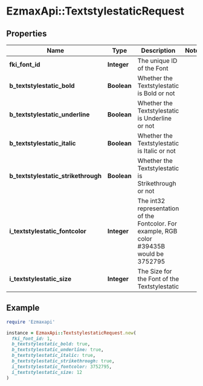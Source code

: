 # EzmaxApi::TextstylestaticRequest

## Properties

| Name | Type | Description | Notes |
| ---- | ---- | ----------- | ----- |
| **fki_font_id** | **Integer** | The unique ID of the Font |  |
| **b_textstylestatic_bold** | **Boolean** | Whether the Textstylestatic is Bold or not |  |
| **b_textstylestatic_underline** | **Boolean** | Whether the Textstylestatic is Underline or not |  |
| **b_textstylestatic_italic** | **Boolean** | Whether the Textstylestatic is Italic or not |  |
| **b_textstylestatic_strikethrough** | **Boolean** | Whether the Textstylestatic is Strikethrough or not |  |
| **i_textstylestatic_fontcolor** | **Integer** | The int32 representation of the Fontcolor. For example, RGB color #39435B would be 3752795 |  |
| **i_textstylestatic_size** | **Integer** | The Size for the Font of the Textstylestatic |  |

## Example

```ruby
require 'Ezmaxapi'

instance = EzmaxApi::TextstylestaticRequest.new(
  fki_font_id: 1,
  b_textstylestatic_bold: true,
  b_textstylestatic_underline: true,
  b_textstylestatic_italic: true,
  b_textstylestatic_strikethrough: true,
  i_textstylestatic_fontcolor: 3752795,
  i_textstylestatic_size: 12
)
```

